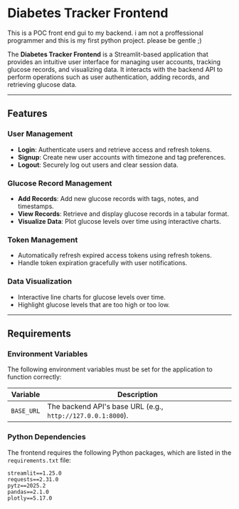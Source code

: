 # Diabetes Tracker Frontend

This is a POC front end gui to my backend. i am not a proffessional programmer and this is my first python project. please be gentle ;)

The **Diabetes Tracker Frontend** is a Streamlit-based application that provides an intuitive user interface for managing user accounts, tracking glucose records, and visualizing data. It interacts with the backend API to perform operations such as user authentication, adding records, and retrieving glucose data.

---

## Features

### User Management
- **Login**: Authenticate users and retrieve access and refresh tokens.
- **Signup**: Create new user accounts with timezone and tag preferences.
- **Logout**: Securely log out users and clear session data.

### Glucose Record Management
- **Add Records**: Add new glucose records with tags, notes, and timestamps.
- **View Records**: Retrieve and display glucose records in a tabular format.
- **Visualize Data**: Plot glucose levels over time using interactive charts.

### Token Management
- Automatically refresh expired access tokens using refresh tokens.
- Handle token expiration gracefully with user notifications.

### Data Visualization
- Interactive line charts for glucose levels over time.
- Highlight glucose levels that are too high or too low.

---

## Requirements

### Environment Variables
The following environment variables must be set for the application to function correctly:

| **Variable**   | **Description**                                      |
|----------------|------------------------------------------------------|
| `BASE_URL`     | The backend API's base URL (e.g., `http://127.0.0.1:8000`). |

### Python Dependencies
The frontend requires the following Python packages, which are listed in the `requirements.txt` file:

```plaintext
streamlit==1.25.0
requests==2.31.0
pytz==2025.2
pandas==2.1.0
plotly==5.17.0